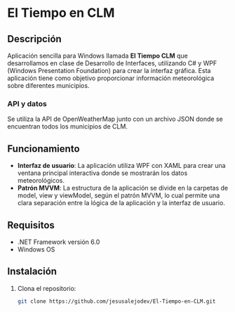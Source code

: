 # El Tiempo en CLM

## Descripción
Aplicación sencilla para Windows llamada **El Tiempo CLM** que desarrollamos en clase de Desarrollo de Interfaces, utilizando C# y WPF (Windows Presentation Foundation) para crear la interfaz gráfica. Esta aplicación tiene como objetivo proporcionar información meteorológica sobre diferentes municipios.


### API y datos
Se utiliza la API de OpenWeatherMap junto con un archivo JSON donde se encuentran todos los municipios de CLM.

## Funcionamiento
- **Interfaz de usuario**: La aplicación utiliza WPF con XAML para crear una ventana principal interactiva donde se mostrarán los datos meteorológicos.
- **Patrón MVVM**: La estructura de la aplicación se divide en la carpetas de model, view y viewModel, según el patrón MVVM, lo cual permite una clara separación entre la lógica de la aplicación y la interfaz de usuario.

## Requisitos
- .NET Framework versión 6.0
- Windows OS

## Instalación
1. Clona el repositorio:
   ```bash
   git clone https://github.com/jesusalejodev/El-Tiempo-en-CLM.git
